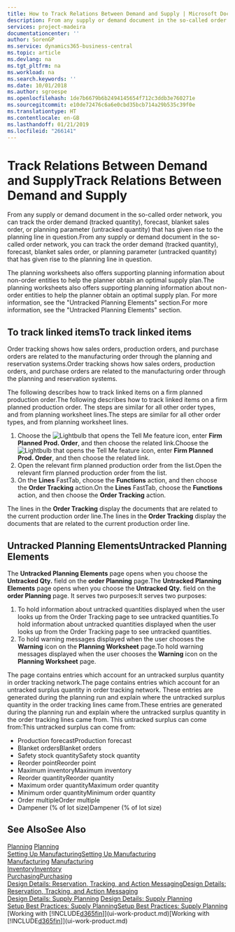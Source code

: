 ```yaml
---
title: How to Track Relations Between Demand and Supply | Microsoft Docs
description: From any supply or demand document in the so-called order network, you can track the order demand (tracked quantity), forecast, blanket sales order, or planning parameter (untracked quantity) that has given rise to the planning line in question.
services: project-madeira
documentationcenter: ''
author: SorenGP
ms.service: dynamics365-business-central
ms.topic: article
ms.devlang: na
ms.tgt_pltfrm: na
ms.workload: na
ms.search.keywords: ''
ms.date: 10/01/2018
ms.author: sgroespe
ms.openlocfilehash: 1de7b6679b6b2494145654f712c3ddb3e760271e
ms.sourcegitcommit: e10de72476c6a6e0cbd35bcb714a29b535c39f0e
ms.translationtype: HT
ms.contentlocale: en-GB
ms.lasthandoff: 01/21/2019
ms.locfileid: "266141"
---
```

# <a name="track-relations-between-demand-and-supply"></a><span data-ttu-id="38b97-103">Track Relations Between Demand and Supply</span><span class="sxs-lookup"><span data-stu-id="38b97-103">Track Relations Between Demand and Supply</span></span>
<span data-ttu-id="38b97-104">From any supply or demand document in the so-called order network, you can track the order demand (tracked quantity), forecast, blanket sales order, or planning parameter (untracked quantity) that has given rise to the planning line in question.</span><span class="sxs-lookup"><span data-stu-id="38b97-104">From any supply or demand document in the so-called order network, you can track the order demand (tracked quantity), forecast, blanket sales order, or planning parameter (untracked quantity) that has given rise to the planning line in question.</span></span>

<span data-ttu-id="38b97-105">The planning worksheets also offers supporting planning information about non-order entities to help the planner obtain an optimal supply plan.</span><span class="sxs-lookup"><span data-stu-id="38b97-105">The planning worksheets also offers supporting planning information about non-order entities to help the planner obtain an optimal supply plan.</span></span> <span data-ttu-id="38b97-106">For more information, see the "Untracked Planning Elements" section.</span><span class="sxs-lookup"><span data-stu-id="38b97-106">For more information, see the "Untracked Planning Elements" section.</span></span>

## <a name="to-track-linked-items"></a><span data-ttu-id="38b97-107">To track linked items</span><span class="sxs-lookup"><span data-stu-id="38b97-107">To track linked items</span></span>
<span data-ttu-id="38b97-108">Order tracking shows how sales orders, production orders, and purchase orders are related to the manufacturing order through the planning and reservation systems.</span><span class="sxs-lookup"><span data-stu-id="38b97-108">Order tracking shows how sales orders, production orders, and purchase orders are related to the manufacturing order through the planning and reservation systems.</span></span>

<span data-ttu-id="38b97-109">The following describes how to track linked items on a firm planned production order.</span><span class="sxs-lookup"><span data-stu-id="38b97-109">The following describes how to track linked items on a firm planned production order.</span></span> <span data-ttu-id="38b97-110">The steps are similar for all other order types, and from planning worksheet lines.</span><span class="sxs-lookup"><span data-stu-id="38b97-110">The steps are similar for all other order types, and from planning worksheet lines.</span></span>

1. <span data-ttu-id="38b97-111">Choose the ![Lightbulb that opens the Tell Me feature](media/ui-search/search_small.png "Tell me what you want to do") icon, enter **Firm Planned Prod. Order**, and then choose the related link.</span><span class="sxs-lookup"><span data-stu-id="38b97-111">Choose the ![Lightbulb that opens the Tell Me feature](media/ui-search/search_small.png "Tell me what you want to do") icon, enter **Firm Planned Prod. Order**, and then choose the related link.</span></span>
2. <span data-ttu-id="38b97-112">Open the relevant firm planned production order from the list.</span><span class="sxs-lookup"><span data-stu-id="38b97-112">Open the relevant firm planned production order from the list.</span></span>
3. <span data-ttu-id="38b97-113">On the **Lines** FastTab, choose the **Functions** action, and then choose the **Order Tracking** action.</span><span class="sxs-lookup"><span data-stu-id="38b97-113">On the **Lines** FastTab, choose the **Functions** action, and then choose the **Order Tracking** action.</span></span>

<span data-ttu-id="38b97-114">The lines in the **Order Tracking** display the documents that are related to the current production order line.</span><span class="sxs-lookup"><span data-stu-id="38b97-114">The lines in the **Order Tracking** display the documents that are related to the current production order line.</span></span>

## <a name="untracked-planning-elements"></a><span data-ttu-id="38b97-115">Untracked Planning Elements</span><span class="sxs-lookup"><span data-stu-id="38b97-115">Untracked Planning Elements</span></span>
<span data-ttu-id="38b97-116">The **Untracked Planning Elements** page opens when you choose the **Untracked Qty.** field on the **order Planning** page.</span><span class="sxs-lookup"><span data-stu-id="38b97-116">The **Untracked Planning Elements** page opens when you choose the **Untracked Qty.** field on the **order Planning** page.</span></span> <span data-ttu-id="38b97-117">It serves two purposes:</span><span class="sxs-lookup"><span data-stu-id="38b97-117">It serves two purposes:</span></span>

1. <span data-ttu-id="38b97-118">To hold information about untracked quantities displayed when the user looks up from the Order Tracking page to see untracked quantities.</span><span class="sxs-lookup"><span data-stu-id="38b97-118">To hold information about untracked quantities displayed when the user looks up from the Order Tracking page to see untracked quantities.</span></span>
2. <span data-ttu-id="38b97-119">To hold warning messages displayed when the user chooses the **Warning** icon on the **Planning Worksheet** page.</span><span class="sxs-lookup"><span data-stu-id="38b97-119">To hold warning messages displayed when the user chooses the **Warning** icon on the **Planning Worksheet** page.</span></span>

<span data-ttu-id="38b97-120">The page contains entries which account for an untracked surplus quantity in order tracking network.</span><span class="sxs-lookup"><span data-stu-id="38b97-120">The page contains entries which account for an untracked surplus quantity in order tracking network.</span></span> <span data-ttu-id="38b97-121">These entries are generated during the planning run and explain where the untracked surplus quantity in the order tracking lines came from.</span><span class="sxs-lookup"><span data-stu-id="38b97-121">These entries are generated during the planning run and explain where the untracked surplus quantity in the order tracking lines came from.</span></span> <span data-ttu-id="38b97-122">This untracked surplus can come from:</span><span class="sxs-lookup"><span data-stu-id="38b97-122">This untracked surplus can come from:</span></span>

- <span data-ttu-id="38b97-123">Production forecast</span><span class="sxs-lookup"><span data-stu-id="38b97-123">Production forecast</span></span>
- <span data-ttu-id="38b97-124">Blanket orders</span><span class="sxs-lookup"><span data-stu-id="38b97-124">Blanket orders</span></span>
- <span data-ttu-id="38b97-125">Safety stock quantity</span><span class="sxs-lookup"><span data-stu-id="38b97-125">Safety stock quantity</span></span>
- <span data-ttu-id="38b97-126">Reorder point</span><span class="sxs-lookup"><span data-stu-id="38b97-126">Reorder point</span></span>
- <span data-ttu-id="38b97-127">Maximum inventory</span><span class="sxs-lookup"><span data-stu-id="38b97-127">Maximum inventory</span></span>
- <span data-ttu-id="38b97-128">Reorder quantity</span><span class="sxs-lookup"><span data-stu-id="38b97-128">Reorder quantity</span></span>
- <span data-ttu-id="38b97-129">Maximum order quantity</span><span class="sxs-lookup"><span data-stu-id="38b97-129">Maximum order quantity</span></span>
- <span data-ttu-id="38b97-130">Minimum order quantity</span><span class="sxs-lookup"><span data-stu-id="38b97-130">Minimum order quantity</span></span>
- <span data-ttu-id="38b97-131">Order multiple</span><span class="sxs-lookup"><span data-stu-id="38b97-131">Order multiple</span></span>
- <span data-ttu-id="38b97-132">Dampener (% of lot size)</span><span class="sxs-lookup"><span data-stu-id="38b97-132">Dampener (% of lot size)</span></span>

## <a name="see-also"></a><span data-ttu-id="38b97-133">See Also</span><span class="sxs-lookup"><span data-stu-id="38b97-133">See Also</span></span>  
<span data-ttu-id="38b97-134">[Planning](production-planning.md) </span><span class="sxs-lookup"><span data-stu-id="38b97-134">[Planning](production-planning.md) </span></span>  
[<span data-ttu-id="38b97-135">Setting Up Manufacturing</span><span class="sxs-lookup"><span data-stu-id="38b97-135">Setting Up Manufacturing</span></span>](production-configure-production-processes.md)  
<span data-ttu-id="38b97-136">[Manufacturing](production-manage-manufacturing.md)  </span><span class="sxs-lookup"><span data-stu-id="38b97-136">[Manufacturing](production-manage-manufacturing.md)  </span></span>  
[<span data-ttu-id="38b97-137">Inventory</span><span class="sxs-lookup"><span data-stu-id="38b97-137">Inventory</span></span>](inventory-manage-inventory.md)  
[<span data-ttu-id="38b97-138">Purchasing</span><span class="sxs-lookup"><span data-stu-id="38b97-138">Purchasing</span></span>](purchasing-manage-purchasing.md)  
[<span data-ttu-id="38b97-139">Design Details: Reservation, Tracking, and Action Messaging</span><span class="sxs-lookup"><span data-stu-id="38b97-139">Design Details: Reservation, Tracking, and Action Messaging</span></span>](design-details-reservation-order-tracking-and-action-messaging.md)  
<span data-ttu-id="38b97-140">[Design Details: Supply Planning](design-details-supply-planning.md) </span><span class="sxs-lookup"><span data-stu-id="38b97-140">[Design Details: Supply Planning](design-details-supply-planning.md) </span></span>  
[<span data-ttu-id="38b97-141">Setup Best Practices: Supply Planning</span><span class="sxs-lookup"><span data-stu-id="38b97-141">Setup Best Practices: Supply Planning</span></span>](setup-best-practices-supply-planning.md)  
<span data-ttu-id="38b97-142">[Working with [!INCLUDE[d365fin](includes/d365fin_md.md)]](ui-work-product.md)</span><span class="sxs-lookup"><span data-stu-id="38b97-142">[Working with [!INCLUDE[d365fin](includes/d365fin_md.md)]](ui-work-product.md)</span></span>
